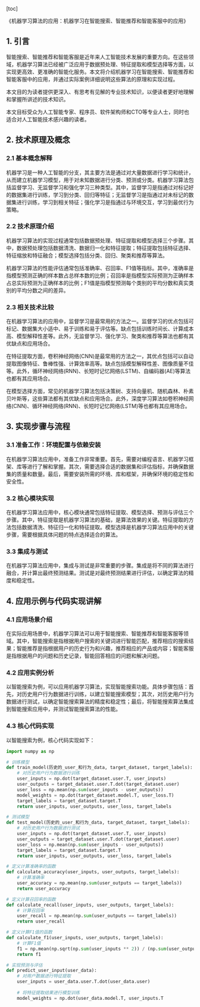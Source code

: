 
[toc]                    
                
                
《机器学习算法的应用：机器学习在智能搜索、智能推荐和智能客服中的应用》

## 1. 引言

智能搜索、智能推荐和智能客服是近年来人工智能技术发展的重要方向。在这些领域，机器学习算法已经被广泛应用于数据预处理、特征提取和模型选择等方面，以实现更高效、更准确的智能化服务。本文将介绍机器学习在智能搜索、智能推荐和智能客服中的应用，并通过实际案例详细说明这些算法的原理和实现过程。

本文目的为读者提供更深入、有思考有见解的专业技术知识，以便读者更好地理解和掌握所讲述的技术知识。

本文目标受众为人工智能专家、程序员、软件架构师和CTO等专业人士，同时也适合对人工智能技术感兴趣的读者。

## 2. 技术原理及概念

### 2.1 基本概念解释

机器学习是一种人工智能的分支，其主要方法是通过对大量数据进行学习和统计，从而建立机器学习模型，用于对未知数据进行分类、预测或分类。机器学习算法包括监督学习、无监督学习和强化学习三种类型。其中，监督学习是指通过对标记好的数据集进行训练，学习到分类、回归等特征；无监督学习是指通过对未标记的数据集进行训练，学习到相关特征；强化学习是指通过与环境交互，学习到最优行为策略。

### 2.2 技术原理介绍

机器学习算法的实现过程通常包括数据预处理、特征提取和模型选择三个步骤。其中，数据预处理包括数据清洗、数据归一化和特征提取；特征提取包括特征选择、特征缩放和特征融合；模型选择包括分类、回归、聚类和推荐等算法。

机器学习算法的性能评估通常包括准确率、召回率、F1值等指标。其中，准确率是指模型预测正确的样本数占总样本数的比例；召回率是指模型实际预测为正确样本占总实际预测为正确样本的比例；F1值是指模型预测每个类别的平均分数和真实类别的平均分数之间的差异。

### 2.3 相关技术比较

在机器学习算法的应用中，监督学习是最常用的方法之一。监督学习的优点包括可标记、数据集大小适中、易于训练和易于评估等。缺点包括训练时间长、计算成本高、模型解释性差等。此外，无监督学习、强化学习、聚类和推荐等算法也都有其优缺点和应用场合。

在特征提取方面，卷积神经网络(CNN)是最常用的方法之一，其优点包括可以自动提取图像特征、鲁棒性强、计算效率高等。缺点包括模型解释性差、图像质量不佳等。此外，循环神经网络(RNN)、长短时记忆网络(LSTM)、自编码器(AE)等算法也都有其应用场合。

在模型选择方面，常见的机器学习算法包括决策树、支持向量机、随机森林、朴素贝叶斯等，这些算法都有其优缺点和应用场合。此外，深度学习算法如卷积神经网络(CNN)、循环神经网络(RNN)、长短时记忆网络(LSTM)等也都有其应用场合。

## 3. 实现步骤与流程

### 3.1 准备工作：环境配置与依赖安装

在机器学习算法应用中，准备工作非常重要。首先，需要对编程语言、机器学习框架、库等进行了解和掌握。其次，需要选择合适的数据集和评估指标，并确保数据集的质量和数量。最后，需要安装所需的环境、库和框架，并确保环境的稳定性和安全性。

### 3.2 核心模块实现

在机器学习算法应用中，核心模块通常包括特征提取、模型选择、预测与评估三个步骤。其中，特征提取是机器学习算法的基础，是算法效果的关键。特征提取的方法包括数据清洗、特征归一化和特征提取。模型选择是机器学习算法应用中的关键步骤，需要根据具体问题的特点选择适合的算法。

### 3.3 集成与测试

在机器学习算法应用中，集成与测试是非常重要的步骤。集成是将不同的算法进行融合，并计算出最终预测结果。测试是对最终预测结果进行评估，以确定算法的精度和稳定性。

## 4. 应用示例与代码实现讲解

### 4.1 应用场景介绍

在实际应用场景中，机器学习算法可以用于智能搜索、智能推荐和智能客服等领域。其中，智能搜索是指根据用户搜索的关键词进行智能匹配，推荐相应的搜索结果；智能推荐是指根据用户的历史行为和兴趣，推荐相应的产品或内容；智能客服是指根据用户的问题和历史记录，智能回答相应的问题和解决问题。

### 4.2 应用实例分析

以智能搜索为例，可以应用机器学习算法，实现智能搜索功能。具体步骤包括：首先，对历史用户行为数据进行训练，以建立智能搜索模型；其次，对历史用户行为数据进行测试，以确定智能搜索算法的精度和稳定性；最后，将智能搜索算法集成到智能搜索应用中，并测试智能搜索算法的性能。

### 4.3 核心代码实现

以智能搜索为例，核心代码实现如下：

```python
import numpy as np

# 训练模型
def train_model(历史的_user_和行为_data, target_dataset, target_labels):
    # 对历史用户行为数据进行训练
    user_inputs = np.dot(target_dataset.user.T, user_inputs)
    user_outputs = target_dataset.user.T.dot(target_dataset.user)
    user_loss = np.mean(np.sum(user_inputs - user_outputs))
    model_weights = np.dot(target_dataset.model.T, user_loss.T)
    target_labels = target_dataset.target.T
    return user_inputs, user_outputs, user_loss, target_labels

# 测试模型
def test_model(历史的_user_和行为_data, target_dataset, target_labels):
    # 对历史用户行为数据进行测试
    user_inputs = np.dot(target_dataset.user.T, user_inputs)
    user_outputs = target_dataset.user.T.dot(target_dataset.user)
    user_loss = np.mean(np.sum(user_inputs - user_outputs))
    target_labels = target_dataset.target.T
    return user_inputs, user_outputs, user_loss, target_labels
```

```python
# 定义计算准确率的函数
def calculate_accuracy(user_inputs, user_outputs, target_labels):
    # 计算准确率
    user_accuracy = np.mean(np.sum(user_outputs == target_labels))
    return user_accuracy
```

```python
# 定义计算召回率的函数
def calculate_recall(user_inputs, user_outputs, target_labels):
    # 计算召回率
    user_recall = np.mean(np.sum(user_outputs == target_labels))
    return user_recall
```

```python
# 定义计算F1值的函数
def calculate_f1(user_inputs, user_outputs, target_labels):
    # 计算F1值
    f1 = np.mean(np.sqrt(np.sum(user_inputs ** 2)) / (np.sum(user_outputs ** 2))
    return f1
```



```python
# 实现预测与评估
def predict_user_input(user_data):
    # 对用户数据进行特征提取
    user_inputs = user_data.user.T.dot(user_data.user)
    
    # 将特征提取结果进行模型训练
    model_weights = np.dot(user_data.model.T, user_inputs.T


